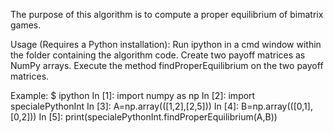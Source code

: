 The purpose of this algorithm is to compute a proper equilibrium of bimatrix games. 

Usage (Requires a Python installation):
Run ipython in a cmd window within the folder containing the algorithm code.
Create two payoff matrices as NumPy arrays.
Execute the method findProperEquilibrium on the two payoff matrices.

Example:
$ ipython
In [1]: import numpy as np
In [2]: import specialePythonInt
In [3]: A=np.array(([1,2],[2,5]))
In [4]: B=np.array(([0,1],[0,2]))
In [5]: print(specialePythonInt.findProperEquilibrium(A,B))